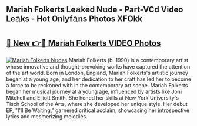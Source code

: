 ## Mariah Folkerts Le𝚊ked N𝚞de - Part-VCd Video Le𝚊ks - Hot Onlyf𝚊ns Photos XFOkk

# <h2><a href="http://ab16801.deff.icu/?id=Mariah+Folkerts">🔗 New 👉🔴 Mariah Folkerts VIDEO Photos</a></h2>

[![Mariah Folkerts N𝚞des](https://i.imgur.com/rIISA9y.gif)](http://ab16801.deff.icu/?id=Mariah+Folkerts)
Mariah Folkerts (b. 1990) is a contemporary artist whose innovative and thought-provoking works have captured the attention of the art world. Born in London, England, Mariah Folkerts's artistic journey began at a young age, and her dedication to her craft has led her to become a force to be reckoned with in the contemporary art scene. Mariah Folkerts began her musical journey at a young age, influenced by artists like Joni Mitchell and Elliott Smith. She honed her skills at New York University's Tisch School of the Arts, where she developed her unique style. Her debut EP, "I'll Be Waiting," garnered critical acclaim, showcasing her introspective lyrics and mesmerizing melodies.
